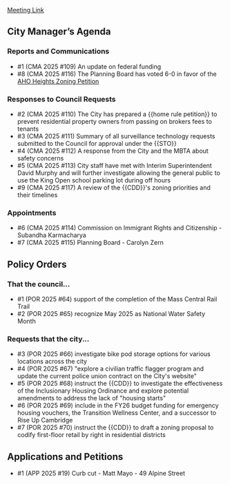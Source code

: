 [Meeting Link](https://cambridgema.iqm2.com/Citizens/Detail_Meeting.aspx?ID=4651)

## City Manager’s Agenda

### Reports and Communications
- #1 (CMA 2025 #109) An update on federal funding
- #8 (CMA 2025 #116) The Planning Board has voted 6-0 in favor of the [AHO Heights Zoning Petition](https://cambridgema.iqm2.com/Citizens/Detail_LegiFile.aspx?ID=27934)

### Responses to Council Requests
- #2 (CMA 2025 #110) The City has prepared a {{home rule petition}} to prevent residential property owners from passing on brokers fees to tenants
- #3 (CMA 2025 #111) Summary of all surveillance technology requests submitted to the Council for approval under the {{STO}}
- #4 (CMA 2025 #112) A response from the City and the MBTA about safety concerns
- #5 (CMA 2025 #113) City staff have met with Interim Superintendent David Murphy and will further investigate allowing the general public to use the King Open school parking lot during off hours
- #9 (CMA 2025 #117) A review of the {{CDD}}'s zoning priorities and their timelines

### Appointments
- #6 (CMA 2025 #114) Commission on Immigrant Rights and Citizenship - Subandha Karmacharya
- #7 (CMA 2025 #115) Planning Board - Carolyn Zern


## Policy Orders
### That the council...
- #1 (POR 2025 #64) support of the completion of the Mass Central Rail Trail
- #2 (POR 2025 #65) recognize May 2025 as National Water Safety Month
### Requests that the city...
- #3 (POR 2025 #66) investigate bike pod storage options for various locations across the city
- #4 (POR 2025 #67) "explore a civilian traffic flagger program and update the current police union contract on the City's website"
- #5 (POR 2025 #68) instruct the {{CDD}} to investigate the effectiveness of the Inclusionary Housing Ordinance and explore potential amendments to address the lack of "housing starts"
- #6 (POR 2025 #69) include in the FY26 budget funding for emergency housing vouchers, the Transition Wellness Center, and a successor to Rise Up Cambridge
- #7 (POR 2025 #70) instruct the {{CDD}} to draft a zoning proposal to codify first-floor retail by right in residential districts


## Applications and Petitions
- #1 (APP 2025 #19) Curb cut - Matt Mayo - 49 Alpine Street

